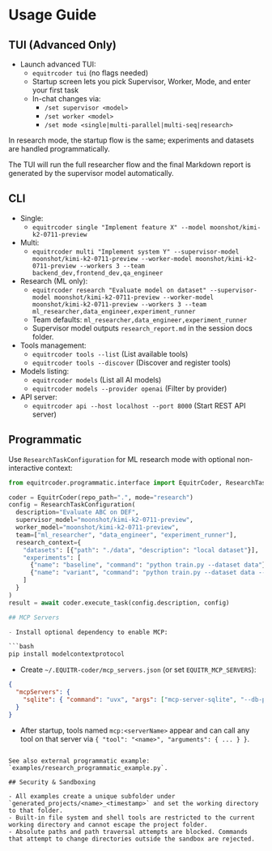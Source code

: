 # Usage Guide

## TUI (Advanced Only)

- Launch advanced TUI:
  - `equitrcoder tui` (no flags needed)
  - Startup screen lets you pick Supervisor, Worker, Mode, and enter your first task
  - In-chat changes via:
    - `/set supervisor <model>`
    - `/set worker <model>`
    - `/set mode <single|multi-parallel|multi-seq|research>`

In research mode, the startup flow is the same; experiments and datasets are handled programmatically.

The TUI will run the full researcher flow and the final Markdown report is generated by the supervisor model automatically.

## CLI

- Single:
  - `equitrcoder single "Implement feature X" --model moonshot/kimi-k2-0711-preview`
- Multi:
  - `equitrcoder multi "Implement system Y" --supervisor-model moonshot/kimi-k2-0711-preview --worker-model moonshot/kimi-k2-0711-preview --workers 3 --team backend_dev,frontend_dev,qa_engineer`
- Research (ML only):
  - `equitrcoder research "Evaluate model on dataset" --supervisor-model moonshot/kimi-k2-0711-preview --worker-model moonshot/kimi-k2-0711-preview --workers 3 --team ml_researcher,data_engineer,experiment_runner`
  - Team defaults: `ml_researcher,data_engineer,experiment_runner`
  - Supervisor model outputs `research_report.md` in the session docs folder.
- Tools management:
  - `equitrcoder tools --list` (List available tools)
  - `equitrcoder tools --discover` (Discover and register tools)
- Models listing:
  - `equitrcoder models` (List all AI models)
  - `equitrcoder models --provider openai` (Filter by provider)
- API server:
  - `equitrcoder api --host localhost --port 8000` (Start REST API server)

## Programmatic

Use `ResearchTaskConfiguration` for ML research mode with optional non-interactive context:

```python
from equitrcoder.programmatic.interface import EquitrCoder, ResearchTaskConfiguration

coder = EquitrCoder(repo_path=".", mode="research")
config = ResearchTaskConfiguration(
  description="Evaluate ABC on DEF",
  supervisor_model="moonshot/kimi-k2-0711-preview",
  worker_model="moonshot/kimi-k2-0711-preview",
  team=["ml_researcher", "data_engineer", "experiment_runner"],
  research_context={
    "datasets": [{"path": "./data", "description": "local dataset"}],
    "experiments": [
      {"name": "baseline", "command": "python train.py --dataset data"},
      {"name": "variant", "command": "python train.py --dataset data --flag"}
    ]
  }
)
result = await coder.execute_task(config.description, config)

## MCP Servers

- Install optional dependency to enable MCP:

```bash
pip install modelcontextprotocol
```

- Create `~/.EQUITR-coder/mcp_servers.json` (or set `EQUITR_MCP_SERVERS`):

```json
{
  "mcpServers": {
    "sqlite": { "command": "uvx", "args": ["mcp-server-sqlite", "--db-path", "./test.db"], "transport": "stdio" }
  }
}
```

- After startup, tools named `mcp:<serverName>` appear and can call any tool on that server via `{ "tool": "<name>", "arguments": { ... } }`.

```

See also external programmatic example: `examples/research_programmatic_example.py`.

## Security & Sandboxing

- All examples create a unique subfolder under `generated_projects/<name>_<timestamp>` and set the working directory to that folder.
- Built-in file system and shell tools are restricted to the current working directory and cannot escape the project folder.
- Absolute paths and path traversal attempts are blocked. Commands that attempt to change directories outside the sandbox are rejected.
